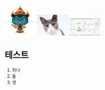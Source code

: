 <img src='/images/yaktocat(1).png' width=100>
<img src='/images/고양이.png' width=100>
<img src='/images/webraw.png' width=100>


# 테스트

1. 하나
2. 둘
3. 셋
